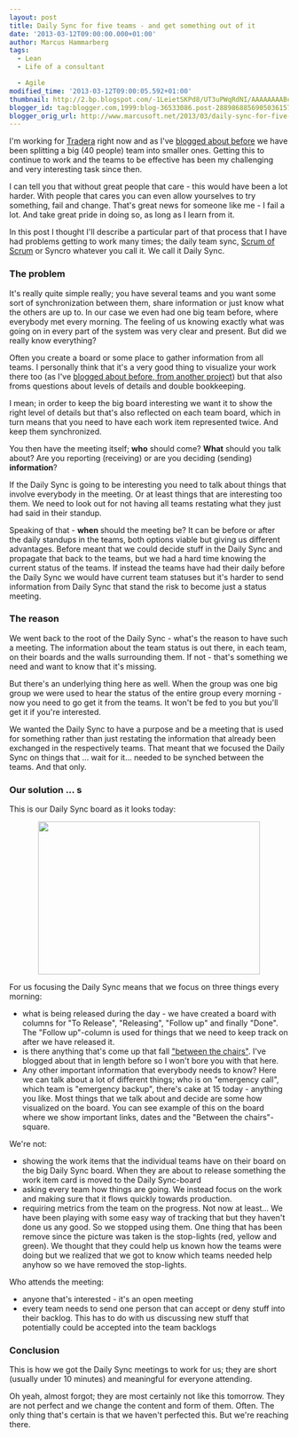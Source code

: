 ```yaml
---
layout: post
title: Daily Sync for five teams - and get something out of it
date: '2013-03-12T09:00:00.000+01:00'
author: Marcus Hammarberg
tags:
  - Lean
  - Life of a consultant

  - Agile
modified_time: '2013-03-12T09:00:05.592+01:00'
thumbnail: http://2.bp.blogspot.com/-1LeietSKPd8/UT3uPWqRdNI/AAAAAAAABcM/NpeJ-4g27BM/s72-c/Screen+Shot+2013-03-11+at+15.46.00+.png
blogger_id: tag:blogger.com,1999:blog-36533086.post-2889868856905036157
blogger_orig_url: http://www.marcusoft.net/2013/03/daily-sync-for-five-teams-and-get.html
---
```



<div dir="ltr" style="text-align: left;" trbidi="on">

I'm working for [Tradera](http://www.tradera.com/) right now and as I've
[blogged about
before](http://www.marcusoft.net/2013/01/team-marketplace-how-we-splitted-big-40.html) we
have been splitting a big (40 people) team into smaller ones. Getting
this to continue to work and the teams to be effective has been my
challenging and very interesting task since then.

I can tell you that without great people that care - this would have
been a lot harder. With people that cares you can even allow yourselves
to try something, fail and change. That's great news for someone like
me - I fail a lot. And take great pride in doing so, as long as I learn
from it.

In this post I thought I'll describe a particular part of that process
that I have had problems getting to work many times; the daily team
sync, [Scrum of
Scrum](http://www.scrumalliance.org/articles/46-advice-on-conducting-the-scrum-of-scrums-meeting)
or Syncro whatever you call it. We call it Daily Sync.

### The problem

<div>

It's really quite simple really; you have several teams and you want
some sort of synchronization between them, share information or just
know what the others are up to. In our case we even had one big team
before, where everybody met every morning. The feeling of us knowing
exactly what was going on in every part of the system was very clear and
present. But did we really know everything?

</div>



<div>

Often you create a board or some place to gather information from all
teams. I personally think that it's a very good thing to visualize your
work there too (as I've [blogged about before, from another
project](http://www.marcusoft.net/2011/01/some-boards-in-my-current-project.html))
but that also froms questions about levels of details and double
bookkeeping.

</div>

<div>

I mean; in order to keep the big board interesting we want it to show
the right level of details but that's also reflected on each team board,
which in turn means that you need to have each work item represented
twice. And keep them synchronized.

</div>



<div>

You then have the meeting itself; **who** should come? **What** should
you talk about? Are you reporting (receiving) or are you deciding
(sending) **information**?

</div>

<div>

If the Daily Sync is going to be interesting you need to talk about
things that involve everybody in the meeting. Or at least things that
are interesting too them. We need to look out for not having all teams
restating what they just had said in their standup.

</div>



<div>

Speaking of that - **when** should the meeting be? It can be before or
after the daily standups in the teams, both options viable but giving us
different advantages. Before meant that we could decide stuff in the
Daily Sync and propagate that back to the teams, but we had a hard time
knowing the current status of the teams. If instead the teams have had
their daily before the Daily Sync we would have current team statuses
but it's harder to send information from Daily Sync that stand the risk
to become just a status meeting.  

</div>

### The reason

<div>

We went back to the root of the Daily Sync - what's the reason to have
such a meeting. The information about the team status is out there, in
each team, on their boards and the walls surrounding them. If not -
that's something we need and want to know that it's missing.

</div>



<div>

But there's an underlying thing here as well. When the group was one big
group we were used to hear the status of the entire group every
morning - now you need to go get it from the teams. It won't be fed to
you but you'll get it if you're interested.

</div>



<div>

We wanted the Daily Sync to have a purpose and be a meeting that is used
for something rather than just restating the information that already
been exchanged in the respectively teams. That meant that we focused the
Daily Sync on things that ... wait for it... needed to be synched
between the teams. And that only.

</div>

### Our solution ... s

<div>

This is our Daily Sync board as it looks today:

</div>



<div class="separator" style="clear: both; text-align: center;">

<a
href="http://2.bp.blogspot.com/-1LeietSKPd8/UT3uPWqRdNI/AAAAAAAABcM/NpeJ-4g27BM/s1600/Screen+Shot+2013-03-11+at+15.46.00+.png"
data-imageanchor="1" style="margin-left: 1em; margin-right: 1em;"><img
src="http://2.bp.blogspot.com/-1LeietSKPd8/UT3uPWqRdNI/AAAAAAAABcM/NpeJ-4g27BM/s400/Screen+Shot+2013-03-11+at+15.46.00+.png"
data-border="0" width="400" height="276" /></a>

</div>





<div>

For us focusing the Daily Sync means that we focus on three things every
morning:

</div>

<div>

- what is being released during the day - we have created a board with
    columns for "To Release", "Releasing", "Follow up" and finally
    "Done". The "Follow up"-column is used for things that we need to
    keep track on after we have released it.
- is there anything that's come up that fall ["between the
    chairs"](http://www.marcusoft.net/2013/03/between-chairs-management-and-thoughts.html).
    I've blogged about that in length before so I won't bore you with
    that here.  
- Any other important information that everybody needs to know? Here
    we can talk about a lot of different things; who is on "emergency
    call", which team is "emergency backup", there's cake at 15 today -
    anything you like. Most things that we talk about and decide are
    some how visualized on the board. You can see example of this on the
    board where we show important links, dates and the "Between the
    chairs"-square.

<div>

We're not:

</div>

<div>

- showing the work items that the individual teams have on their board
    on the big Daily Sync board. When they are about to release
    something the work item card is moved to the Daily Sync-board
- asking every team how things are going. We instead focus on the work
    and making sure that it flows quickly towards production.
- requiring metrics from the team on the progress. Not now at least...
    We have been playing with some easy way of tracking that but they
    haven't done us any good. So we stopped using them. One thing that
    has been remove since the picture was taken is the stop-lights (red,
    yellow and green). We thought that they could help us known how the
    teams were doing but we realized that we got to know which teams
    needed help anyhow so we have removed the stop-lights.  

</div>

<div>

Who attends the meeting:

</div>

<div>

- anyone that's interested - it's an open meeting
- every team needs to send one person that can accept or deny stuff
    into their backlog. This has to do with us discussing new stuff that
    potentially could be accepted into the team backlogs

### Conclusion

</div>

</div>

<div>

This is how we got the Daily Sync meetings to work for us; they are
short (usually under 10 minutes) and meaningful for everyone attending.

</div>



<div>

Oh yeah, almost forgot; they are most certainly not like this tomorrow.
They are not perfect and we change the content and form of them. Often.
The only thing that's certain is that we haven't perfected this. But
we're reaching there.

</div>

</div>
